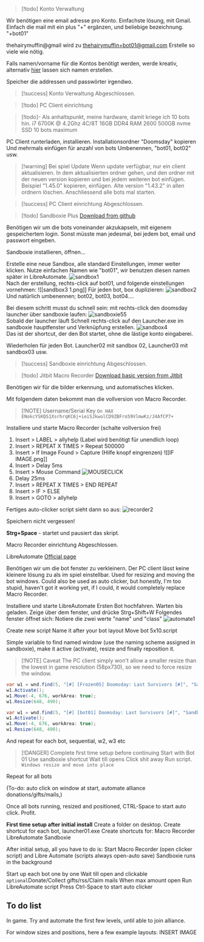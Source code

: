 > [!todo] Konto Verwaltung

Wir benötigen eine email adresse pro Konto. 
Einfachste lösung, mit Gmail. Einfach die mail mit ein plus "+" ergänzen, und beliebige bezeichnung.  "+bot01"

thehairymuffin@gmail wird zu
thehairymuffin+bot01@gmail.com
Erstelle so viele wie nötig.


Falls namen/vorname für die Kontos benötigt werden, werde kreativ, alternativ
[hier](https://www.fakenamegenerator.com/gen-random-gr-gr.php) lassen sich namen erstellen.

Speicher die addressen und passwörter irgendwo.

> [!success] Konto Verwaltung Abgeschlossen.




> [!todo] PC Client einrichtung

> [!todo]- Als anhaltspunkt, meine hardware, damit kriege ich 10 bots hin.
i7 6700K @ 4.2Ghz 4C/8T
16GB DDR4 RAM 2600
500GB nvme SSD
10 bots maximum

PC Client runterladen, installieren.
Installationsordner "Doomsday" kopieren
Und mehrmals einfügen für anzahl von bots
Umbenennen, "bot01, bot02" usw.

> [!warning] Bei spiel Update
Wenn update verfügbar, nur ein client aktualisieren.
In dem aktualisierten ordner gehen, und den ordner mit der neuen version kopieren und bei jedem weiteren bot einfügen.
Beispiel "1.45.0" kopieren, einfügen.
Alte version "1.43.2" in allen ordnern löschen.
Anschliessend alle bots mal starten.


> [!success] PC Client einrichtung Abgeschlossen.




> [!todo] Sandboxie Plus
[Download from github](https://github.com/sandboxie-plus/Sandboxie/releases/tag/v1.15.12 )

Benötigen wir um die bots voneinander akzukapseln, mit eigenem gespeichertem login. Sonst müsste man jedesmal, bei jedem bot, email und passwort eingeben.

Sandboxie installieren, öffnen...

Erstelle eine neue Sandbox, alle standard Einstellungen, immer weiter klicken.
Nutze einfachen Namen wie "bot01", wir benutzen diesen namen später in LibreAutomate.
![sandbox1](images/sandbox1.png ":no-zoom")  
Nach der erstellung, rechts-click auf bot01, und folgende einstellungen vornehmen:
![[sandbox3 1.png]]
Für jeden bot, box duplizieren:
![sandbox2](images/sandbox2.png ":no-zoom")  
Und natürlich umbenennen; bot02, bot03, bot04....


Bei diesem schritt musst du schnell sein: mit rechts-click den doomsday launcher über sandboxie laufen:
![sandboxie55](images/sandboxie55.png ":no-zoom")  
Sobald der launcher läuft
Schnell rechts-click auf den Launcher.exe im sandboxie hauptfenster und Verknüpfung erstellen.
![sandbox4](images/sandbox4.png ":no-zoom")  
Das ist der shortcut, der den Bot startet, ohne die lästige konto eingaberei.

Wiederholen für jeden Bot.
Launcher02 mit sandbox 02, Launcher03 mit sandbox03 usw.



> [!success] Sandboxie einrichtung Abgeschlossen.




> [!todo] Jitbit Macro Recorder
[Download basic version from Jitbit](https://www.jitbit.com/macro-recorder/)

Benötigen wir für die bilder erkennung, und automatisches klicken.


Mit folgendem daten bekommt man die vollversion von Macro Recorder.
> [!NOTE] Username/Serial Key
> `On HAX`
> `ENokcYSKQS1XsrhrqKC6j+ieiSJkwolCD9ZBFro59VlmwKz/J4AfCP7+`


Installiere und starte Macro Recorder (schalte vollversion frei)

1. Insert > LABEL > allyhelp (Label wird benötigt für unendlich loop)
2. Insert > REPEAT X TIMES > Repeat 500000
3. Insert > If Image Found > Capture (Hilfe knopf eingrenzen)
![[IF IMAGE.png]]
4. Insert > Delay 5ms
5. Insert > Mouse Command
![MOUSECLICK](images/MOUSECLICK.png ":no-zoom")  
6. Delay 25ms
7. Insert > REPEAT X TIMES > END REPEAT
8. Insert > IF > ELSE
9. Insert > GOTO > allyhelp

Fertiges auto-clicker script sieht dann so aus:
![recorder2](images/recorder2.png ":no-zoom")  

Speichern nicht vergessen!

**Strg+Space** - startet und pausiert das skript.


Macro Recorder einrichtung Abgeschlossen.




LibreAutomate
[Official page](https://www.libreautomate.com/ )

Benötigen wir um die bot fenster zu verkleinern. Der PC client lässt keine kleinere lösung zu als im spiel einstellbar.
Used for resizing and moving the bot windows.
Could also be used as auto clicker, but honestly, I'm too stupid, haven't got it working yet, if I could, it would completely replace Macro Recorder.

Installiere und starte LibreAutomate
Ersten Bot hochfahren.
Warten bis geladen.
Zeige über dem fenster, und drücke Strg+Shift+W
Folgendes fenster öffnet sich:
Notiere die zwei werte "name" und "class"
![automate1](images/automate1.png ":no-zoom")  




Create new script
Name it after your bot layout
Move bot 5x10.script


Simple variable to find named window (use the naming scheme assigned in sandboxie), make it active (activate), resize and finally reposition it.

> [!NOTE] Caveat
> The PC client simply won't allow a smaller resize than the lowest in game resolution (58px730), so we need to force resize the window.



~~~C#
var w1 = wnd.find(5, "[#] [Frozen05] Doomsday: Last Survivors [#]", "Sandbox:Frozen05:UnityWndClass").Activate();
w1.Activate();
w1.Move(-4, 676, workArea: true);
w1.Resize(648, 490);

var w1 = wnd.find(5, "[#] [bot01] Doomsday: Last Survivors [#]", "Sandbox:bot01:UnityWndClass").Activate();
w1.Activate();
w1.Move(-4, 676, workArea: true);
w1.Resize(648, 490);
~~~

And repeat for each bot, sequential, w2, w3 etc

> [!DANGER] Complete first time setup before continuing
> Start with Bot 01
> Use sandboxie shortcut
> Wait till opens
> Click shit away
> Run script. 
> `Windows resize and move into place`

Repeat for all bots




(To-do: auto click on window at start, automate alliance donations/gifts/mails,)

Once all bots running, resized and positioned, CTRL-Space to start auto click.
Profit.

**First time setup after initial install**
Create a folder on desktop.
Create shortcut for each bot, launcher01.exe
Create shortcuts for:
Macro Recorder
LibreAutomate
Sandboxie


After initial setup, all you have to do is:
Start Macro Recorder (open clicker script)
and Libre Automate (scripts always open-auto save)
Sandboxie runs in the background 

Start up each bot one by one
Wait till open and clickable
`optional`Donate/Collect gifts/rss/Claim mails
When max amount open
Run LibreAutomate script
Press Ctrl-Space to start auto clicker

## To do list
In game. Try and automate the first few levels, until able to join alliance.




For window sizes and positions, here a few example layouts:
INSERT IMAGE
